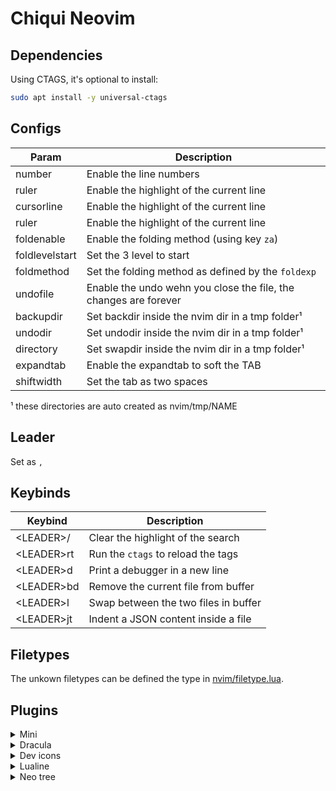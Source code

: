 # Chiqui Neovim

## Dependencies

Using CTAGS, it's optional to install:

```sh
sudo apt install -y universal-ctags
```

## Configs

|      Param     | Description |
|----------------|-------------|
| number         | Enable the line numbers |
| ruler          | Enable the highlight of the current line |
| cursorline     | Enable the highlight of the current line |
| ruler          | Enable the highlight of the current line |
| foldenable     | Enable the folding method (using key `za`) |
| foldlevelstart | Set the 3 level to start |
| foldmethod     | Set the folding method as defined by the `foldexp` |
| undofile       | Enable the undo wehn you close the file, the changes are forever |
| backupdir      | Set backdir inside the nvim dir in a tmp folder¹ |
| undodir        | Set undodir inside the nvim dir in a tmp folder¹ |
| directory      | Set swapdir inside the nvim dir in a tmp folder¹ |
| expandtab      | Enable the expandtab to soft the TAB |
| shiftwidth     | Set the tab as two spaces |

¹ these directories are auto created as nvim/tmp/NAME

## Leader

Set as ` , `

## Keybinds

|   Keybind  | Description |
|------------|-------------|
| \<LEADER\>/  | Clear the highlight of the search |
| \<LEADER\>rt | Run the `ctags` to reload the tags |
| \<LEADER\>d  | Print a debugger in a new line |
| \<LEADER\>bd | Remove the current file from buffer |
| \<LEADER\>l  | Swap between the two files in buffer |
| \<LEADER\>jt | Indent a JSON content inside a file |


## Filetypes

The unkown filetypes can be defined the type in [nvim/filetype.lua](https://github.com/bvicenzo/nvim/blob/master/filetype.lua).

## Plugins

<details>
 <summary>Mini</summary>
  Plugin page [here](https://github.com/echasnovski/mini.nvim).
  Library of 20+ independent Lua modules improving overall Neovim (version 0.7 and higher) experience with minimal effort. They all share same configuration approaches and general design principles.
  Installed modules:
  - [Animate](https://github.com/echasnovski/mini.nvim/blob/main/readmes/mini-animate.md): Animate common Neovim actions;
  - [Completion](https://github.com/echasnovski/mini.nvim/blob/main/readmes/mini-completion.md): Completion and signature help;
  - [Pairs](https://github.com/echasnovski/mini.nvim/blob/main/readmes/mini-pairs.md): Allows automatic close opened chars, as (, [, and etc;
  - [Comment](https://github.com/echasnovski/mini.nvim/blob/main/readmes/mini-comment.md) Allows comment code using shortcuts;
  - [Intendscope](https://github.com/echasnovski/mini.nvim/blob/main/readmes/mini-indentscope.md): Visualize and work with indent scope;
  - [Splitjoin](https://github.com/echasnovski/mini.nvim/blob/main/readmes/mini-splitjoin.md): Split and join arguments;
  - [Cursorword](https://github.com/echasnovski/mini.nvim/blob/main/readmes/mini-cursorword.md): Automatic highlighting of word under cursor;
</details>
<details>
 <summary>Dracula</summary>
  Plugin page [here](https://github.com/Mofiqul/dracula.nvim).
  Plugin to add [Dracula theme](https://draculatheme.com/) to Nvim.
</details>
<details>
 <summary>Dev icons</summary>
  Plugin page [here](https://github.com/nvim-tree/nvim-web-devicons).
  Plugin to add dev icons as filetypes and etc to Nvim.
</details>
<details>
 <summary>Lualine</summary>
  Plugin page [here](https://github.com/nvim-lualine/lualine.nvim).
  Plugin to add a status line integrated with devicons.
</details>
<details>
 <summary>Neo tree</summary>
  Plugin page [here](https://github.com/nvim-neo-tree/neo-tree.nvim).
  Plugin to add a current folder subtree.
  Main commands:
  - `<leader>nt`: Open/Close;
  - `<leader>r`: Open with current file selected;
  - `<leader>ew`: Open in a floating window;
  - `shift+>`: Move file/buffers/git tabs for right;
  - `shift+<`: Move file/buffers/git tabs for left;
</details>
